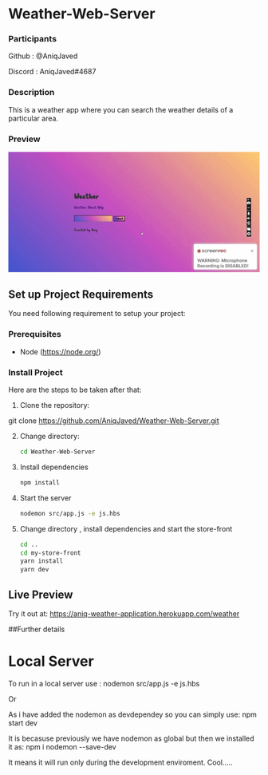 
# Weather-Web-Server

### Participants

Github : @AniqJaved 

Discord : AniqJaved#4687

### Description

This is a weather app where you can search the weather details of a particular area. 

### Preview


![](weather.gif)



## Set up Project Requirements

You need following requirement to setup your project:

### Prerequisites

- Node (https://node.org/)

### Install Project

Here are the steps to be taken after that:


1. Clone the repository:

git clone https://github.com/AniqJaved/Weather-Web-Server.git


2. Change directory:
    ```bash
    cd Weather-Web-Server
    ```
3. Install dependencies
    ```bash
    npm install
    ```
4. Start the server
    ```bash
    nodemon src/app.js -e js.hbs
    ```
5. Change directory , install dependencies and start the store-front
    ```bash
    cd ..
    cd my-store-front
    yarn install
    yarn dev
    ```

## Live Preview
Try it out at: https://aniq-weather-application.herokuapp.com/weather


##Further details


# Local Server
To run in a local server use : nodemon src/app.js -e js.hbs

Or

As i have added the nodemon as devdependey so you can simply use: npm start dev

It is becasuse previously we have nodemon as global but then we installed it as: npm i nodemon --save-dev

It means it will run only during the development enviroment. Cool.....


